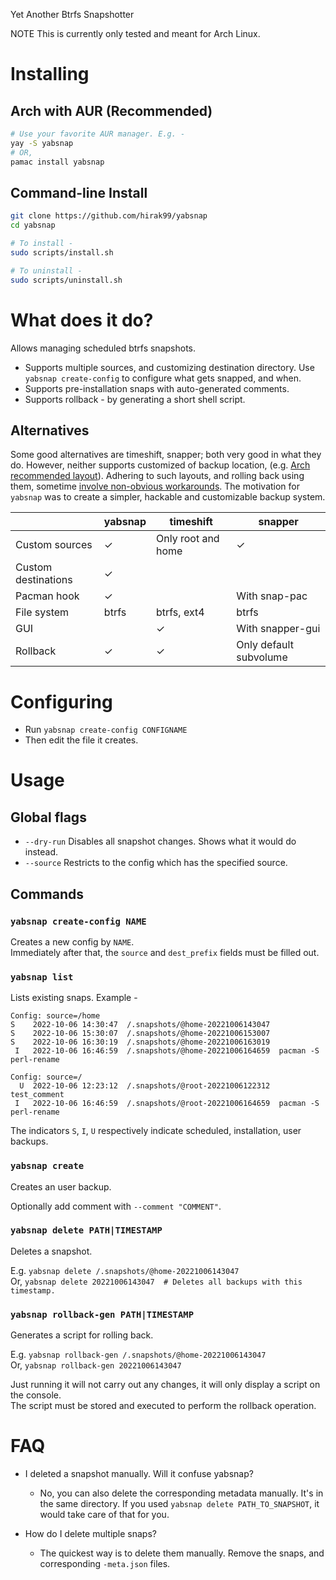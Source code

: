 Yet Another Btrfs Snapshotter

NOTE This is currently only tested and meant for Arch Linux.

# Installing

## Arch with AUR (Recommended)

```bash
# Use your favorite AUR manager. E.g. -
yay -S yabsnap
# OR,
pamac install yabsnap
```

## Command-line Install
```bash
git clone https://github.com/hirak99/yabsnap
cd yabsnap

# To install -
sudo scripts/install.sh

# To uninstall -
sudo scripts/uninstall.sh
```
# What does it do?

Allows managing scheduled btrfs snapshots.

* Supports multiple sources, and customizing destination directory. Use `yabsnap
  create-config` to configure what gets snapped, and when.
* Supports pre-installation snaps with auto-generated comments.
* Supports rollback - by generating a short shell script.

## Alternatives

Some good alternatives are timeshift, snapper; both very good in what they do.
However, neither supports customized of backup location, (e.g. [Arch recommended
layout](https://wiki.archlinux.org/title/snapper#Suggested_filesystem_layout)).
Adhering to such layouts, and rolling back using them, sometime [involve
non-obvious
workarounds](https://wiki.archlinux.org/title/snapper#Restoring_/_to_its_previous_snapshot).
The motivation for `yabsnap` was to create a simpler, hackable and customizable
backup system.

|                     | yabsnap | timeshift          | snapper                |
| ------------------- | ------- | ------------------ | ---------------------- |
| Custom sources      | ✓       | Only root and home | ✓                      |
| Custom destinations | ✓       |                    |                        |
| Pacman hook         | ✓       |                    | With snap-pac          |
| File system         | btrfs   | btrfs, ext4        | btrfs                  |
| GUI                 |         | ✓                  | With snapper-gui       |
| Rollback            | ✓       | ✓                  | Only default subvolume |


# Configuring

* Run `yabsnap create-config CONFIGNAME`
* Then edit the file it creates.

# Usage

## Global flags

* `--dry-run` Disables all snapshot changes. Shows what it would do instead.
* `--source` Restricts to the config which has the specified source.

## Commands
### `yabsnap create-config NAME`
Creates a new config by `NAME`. \
Immediately after that, the `source` and `dest_prefix` fields must be filled
out.

### `yabsnap list`
Lists existing snaps. Example -
```
Config: source=/home
S    2022-10-06 14:30:47  /.snapshots/@home-20221006143047
S    2022-10-06 15:30:07  /.snapshots/@home-20221006153007
S    2022-10-06 16:30:19  /.snapshots/@home-20221006163019
 I   2022-10-06 16:46:59  /.snapshots/@home-20221006164659  pacman -S perl-rename

Config: source=/
  U  2022-10-06 12:23:12  /.snapshots/@root-20221006122312  test_comment
 I   2022-10-06 16:46:59  /.snapshots/@root-20221006164659  pacman -S perl-rename
 ```

 The indicators `S`, `I`, `U` respectively indicate scheduled, installation, user backups.

### `yabsnap create`
 Creates an user backup.

 Optionally add comment with `--comment "COMMENT"`.

### `yabsnap delete PATH|TIMESTAMP`
Deletes a snapshot.

E.g.
`yabsnap delete /.snapshots/@home-20221006143047`
\
Or,
`yabsnap delete 20221006143047  # Deletes all backups with this timestamp.`

### `yabsnap rollback-gen PATH|TIMESTAMP`
Generates a script for rolling back.

E.g.
`yabsnap rollback-gen /.snapshots/@home-20221006143047`
\
Or,
`yabsnap rollback-gen 20221006143047`

Just running it will not carry out any changes, it will only display a script on
the console. \
The script must be stored and executed to perform the rollback operation.

# FAQ

* I deleted a snapshot manually. Will it confuse yabsnap?
  * No, you can also delete the corresponding metadata manually. It's in the
    same directory. If you used `yabsnap delete PATH_TO_SNAPSHOT`, it would take
    care of that for you.

* How do I delete multiple snaps?
  * The quickest way is to delete them manually. Remove the snaps, and
    corresponding `-meta.json` files.
